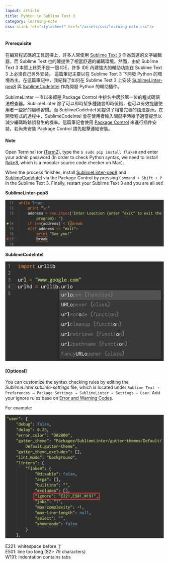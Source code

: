 ```yaml
---
layout: article
title: Pyhton in Sublime Text 3
category: learning-note
css: <link rel="stylesheet" href="/assets/css/learning-note.css"/>
---
```


#### Prerequisite

在編寫程式碼的工具選擇上，許多人常使用 [Sublime Text 3](https://www.sublimetext.com/3) 作為首選的文字編輯器，而 Sublime Text 也的確提供了相當舒適的編碼環境。然而，由於 Sublime Text 3 本質上終究不是一個 IDE，許多 IDE 內建強大的輔助功能在 Sublime Text 3 上必須自己另外安裝。
這篇筆記主要以在 Sublime Text 3 下開發 Python 的環境為主。在這篇筆記中，我紀錄了如何在 Sublime Text 3 上安裝 [SublimeLinter-pep8](https://github.com/SublimeLinter/SublimeLinter-pep8) 與 [SublimeCodeIntel](https://github.com/SublimeCodeIntel/SublimeCodeIntel) 作為開發 Python 的輔助插件。

SublimeLinter 一直以來都是 Package Control 中排名中居於第一位的程式碼語法檢查器。SublimeLinter 除了可以即時幫多種語言即時偵錯，也可以有效提醒使用者一些好的編碼習慣。而 SublimeCodeIntel 則提供了相當完善的語法提示。在開發程式的過程中，SublimeCodeIntel 會在使用者輸入關鍵字時給予適當提示以減少編碼時錯誤發生的機率。這篇筆記會使用 [Package Control](https://packagecontrol.io/installation) 來進行插件安裝，若尚未安裝 Package Control 請先點擊連結安裝。

#### Note

Open Terminal (or [iTerm2](https://www.iterm2.com/)), type the `$ sudo pip install flake8` and enter your admin password (In order to check Python syntax, we need to install [flake8](https://pypi.python.org/pypi/flake8), which is a modular source code checker on Mac). 

When the process finishes, install [SublimeLinter-pep8](https://packagecontrol.io/packages/SublimeLinter-pep8) and [SublimeCodeIntel](https://packagecontrol.io/packages/SublimeCodeIntel) via the Package Control by pressing `Command + Shift + P` in the Sublime Text 3. Finally, restart your Sublime Text 3 and you are all set!

**SublimeLinter-pep8**

![SublimeLinter-pep8](/images/sublimelinter.png)

**SublimeCodeIntel**

![SublimeCodeIntel](/images/sublimecodeintel.png)

#### [Optional]

You can customize the syntax checking rules by editing the *SublimeLinter.sublime-settings* file, which is located under `Sublime Text → Preferences → Package Settings → SublimeLinter → Settings – User`. 
Add your ignore rules base on [Error and Warning Codes](http://pep8.readthedocs.org/en/latest/intro.html#error-codes).

For example:

![SublimeLinter Ignore Rule](/images/sublimelinter-ignore-rule.png)

E221: whitespace before ‘(‘<br/>
E501: line too long (82> 79 characters)<br/>
W191: indentation contains tabs<br/>